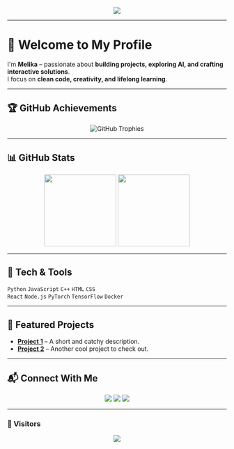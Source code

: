 <!-- Typing SVG -->
<p align="center">
  <img src="https://readme-typing-svg.herokuapp.com?size=28&color=6AA6F8&center=true&vCenter=true&width=800&lines=Hi,+I'm+Melika!+👋;AI+Enthusiast+%7C+Open-Source+Developer;Always+Learning+%7C+Always+Building...">
</p>

---

# 🌟 Welcome to My Profile

I'm **Melika** – passionate about **building projects, exploring AI, and crafting interactive solutions**.  
I focus on **clean code, creativity, and lifelong learning**.

---

## 🏆 GitHub Achievements
<p align="center">
  <img src="https://github-profile-trophy.vercel.app/?username=MelikaShirian12&theme=onedark&no-frame=true&no-bg=true&margin-w=10&column=7" alt="GitHub Trophies" />
</p>

---

## 📊 GitHub Stats
<p align="center">
  <img src="https://github-readme-stats.vercel.app/api?username=MelikaShirian12&show_icons=true&theme=tokyonight&hide_border=true" height="165"/>
  <img src="https://github-readme-streak-stats.herokuapp.com?user=MelikaShirian12&theme=tokyonight&hide_border=true" height="165"/>
</p>

---


## 🚀 Tech & Tools
`Python` `JavaScript` `C++` `HTML` `CSS`  
`React` `Node.js` `PyTorch` `TensorFlow` `Docker`

---

## 🌟 Featured Projects
- [**Project 1**](https://github.com/MelikaShirian12) – A short and catchy description.  
- [**Project 2**](https://github.com/MelikaShirian12) – Another cool project to check out.  

---

## 📬 Connect With Me
<p align="center">
  <a href="mailto:MelikaShirian12@gmail.com"><img src="https://img.shields.io/badge/Gmail-D14836?style=for-the-badge&logo=gmail&logoColor=white"/></a>
  <a href="https://www.linkedin.com/in/MelikaShirian12"><img src="https://img.shields.io/badge/LinkedIn-0A66C2?style=for-the-badge&logo=linkedin&logoColor=white"/></a>
  <a href="https://github.com/MelikaShirian12"><img src="https://img.shields.io/badge/GitHub-181717?style=for-the-badge&logo=github&logoColor=white"/></a>
</p>

---

### 👀 Visitors  
<p align="center">
  <img src="https://komarev.com/ghpvc/?username=MelikaShirian12&label=Profile+Views&color=blue&style=for-the-badge" />
</p>
